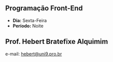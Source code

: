 ## Programação Front-End
* **Dia:** Sexta-Feira 
* **Período:** Noite

## Prof. Hebert Bratefixe Alquimim

e-mail: [hebert@uni9.pro.br](mailto:hebert@uni9.pro.br)
